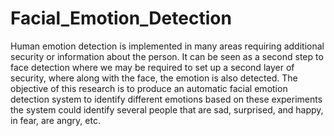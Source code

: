 # Facial_Emotion_Detection
Human emotion detection is implemented in many areas requiring additional security or information about the person. It can be seen as a second step to face detection 
where we may be required to set up a second layer of security, where along with the face, the emotion is also detected. The objective of this research is to produce an
automatic facial emotion detection system to identify different emotions based on these experiments the system could identify several people that are sad, surprised,
and happy, in fear, are angry, etc.
